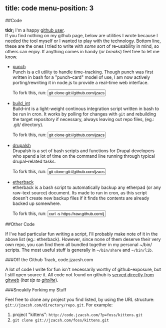 title: code
menu-position: 3
---

##Code

**tldr;** I'm a happy [github user][github].<br />
If you find nothing on my github page, below are utilities I wrote because I
needed the tool myself or I wanted to play with the technology. Bottom line,
these are the ones I tried to write with _some_ sort of re–usability in mind,
so others can enjoy. If anything comes in handy (_or breaks_) feel free to let
me know.

<section class="projects" markdown="1">

* [punch][]<br />
  Punch is a cli utility to handle time–tracking. Though punch was first written
  in bash for a "punch–card" model of use, I am now actively porting/rewriting it
  in node.js to provide a real–time web interface.
  <div class="fork">
  To fork this, run: <input
    value="git clone git://github.com/jzacsh/punch.git" />
  </div>

* [build_int][]<br />
  Build–int is a light-weight continous integration script written in bash to be
  run in cron. It works by polling for changes with `git` and rebuilding the
  target repository if necessary, always leaving out repo files, (eg.: .git/
  directory).
  <div class="fork">
  To fork this, run: <input
    value="git clone git://github.com/jzacsh/bin.git" />
  </div>

* [drupalsh][]<br />
  Drupalsh is a set of bash scripts and functions for Drupal developers who spend
  a lot of time on the command line running through typical drupal–related tasks.
  <div class="fork">
  To fork this, run: <input
    value="git clone git://github.com/jzacsh/drupalsh.git" />
  </div>

* [etherback][]<br />
  etherback is a bash script to automatically backup any etherpad (or any
  raw–text source) document. Its made to run in cron, as this script doesn't
  create new backup files if it finds the contents are already backed up
  somewhere.
  <div class="fork">
  To fork this, run: <input
    value="curl -s https://raw.github.com/jzacsh/bin/master/share/etherback" />
  </div>

</section><!--//.projects-->

##Other Code

If I've had particular fun writing a script, I'll probably make note of it in
the above list (eg.: etherback). However, since none of them deserve their very
own repo, you can find them all bundled together in my personal ~/bin/ scripts.
The most useful stuff is generally in `~/bin/share` and `~/bin/lib`.

###Off the Github Track, code.jzacsh.com

A lot of code I write for fun isn't necessarily worthy of github-exposure, but
I still open source it. All code not found on github is [served directly from
gitweb][gitweb] (_hat tip to [gitolite][]_).

###Sneakily Forking my Stuff

Feel free to clone any project you find listed, by using the URL structure:
`git://jzacsh.com/directory/repo.git`. For example:

  1. project "kittens": `http://code.jzacsh.com/?p=foss/kittens.git`
  2. `git clone git://jzacsh.com/foss/kittens.git`

[github]: https://github.com/jzacsh
[punch]: https://github.com/jzacsh/punch
[build_int]: https://github.com/jzacsh/bin/blob/master/share/build_int
[etherback]: https://github.com/jzacsh/bin/blob/master/share/etherback
[gitweb]: http://code.jzacsh.com/
[gitolite]: https://github.com/sitaramc/gitolite/wiki/ "self-hosted, self-managed git repositories."
[drupalsh]: https://github.com/jzacsh/drupalsh
